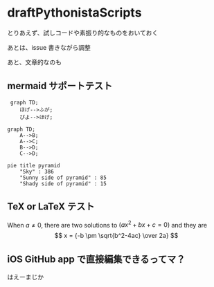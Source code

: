 # draftPythonistaScripts

とりあえず、試しコードや素振り的なものをおいておく

あとは、issue 書きながら調整

あと、文章的なのも

## mermaid サポートテスト

```mermaid
 graph TD;
    ほげ-->ふが;
    ぴよ-->ほげ;
```

```mermaid
graph TD;
    A-->B;
    A-->C;
    B-->D;
    C-->D;
```

```mermaid
pie title pyramid
    "Sky" : 386
    "Sunny side of pyramid" : 85
    "Shady side of pyramid" : 15
```

## TeX or LaTeX テスト

When $a \ne 0$, there are two solutions
to $(ax^2 + bx + c = 0)$ and they are
$$ x = {-b \pm \sqrt{b^2-4ac} \over 2a} $$



## iOS GitHub app で直接編集できるってマ？

はえーまじか

